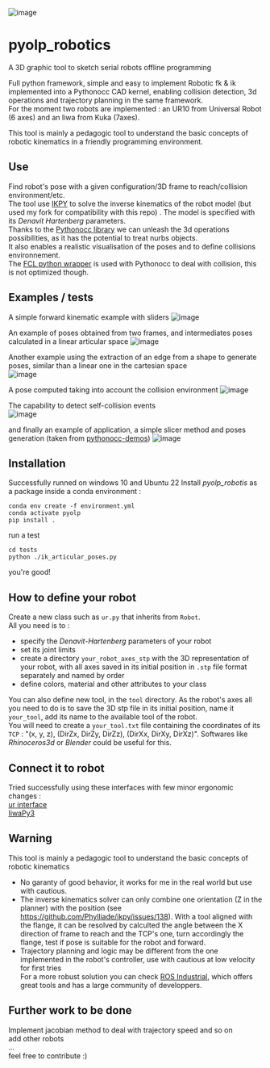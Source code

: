 ![image](https://github.com/Tanneguydv/pyolp_robotics/assets/81742654/e60bea8b-bc73-4eab-9e3c-d317f81a622c)
# pyolp_robotics
A 3D graphic tool to sketch serial robots offline programming

Full python framework, simple and easy to implement 
Robotic fk & ik implemented into a Pythonocc CAD kernel, enabling collision detection, 3d operations and trajectory planning in the same framework.\
For the moment two robots are implemented : an UR10 from Universal Robot (6 axes) and an Iiwa from Kuka (7axes).

This tool is mainly a pedagogic tool to understand the basic concepts of robotic kinematics in a friendly programming environment.

## Use
Find robot's pose with a given configuration/3D frame to reach/collision environment/etc.\
The tool use [IKPY](https://github.com/Phylliade/ikpy) to solve the inverse kinematics of the robot model (but used my fork for compatibility with this repo) . The model is specified with its *Denavit Hartenberg* parameters.\
Thanks to the [Pythonocc library](https://github.com/tpaviot/pythonocc-core) we can unleash the 3d operations possibilities, as it has the potential to treat nurbs objects.\
It also enables a realistic visualisation of the poses and to define collisions environnement.\
The [FCL python wrapper](https://pypi.org/project/python-fcl/) is used with Pythonocc to deal with collision, this is not optimized though.

## Examples / tests
A simple forward kinematic example with sliders
![image](https://github.com/Tanneguydv/pyolp_robotics/assets/81742654/24fd89eb-fa97-4e0c-90e2-a2948099ad70)

An example of poses obtained from two frames, and intermediates poses calculated in a linear articular space
![image](https://github.com/Tanneguydv/pyolp_robotics/assets/81742654/e76a3d35-26cc-4512-b659-8577768184f6)

Another example using the extraction of an edge from a shape to generate poses, similar than a linear one in the cartesian space\
![image](https://github.com/Tanneguydv/pyolp_robotics/assets/81742654/9832c7f4-81f7-4ced-b7f8-75fbf2fe2cf1)

A pose computed taking into account the collision environment
![image](https://github.com/Tanneguydv/pyolp_robotics/assets/81742654/fd4a36e0-1023-4107-bd08-ec19cfce3dbb)

The capability to detect self-collision events\
![image](https://github.com/Tanneguydv/pyolp_robotics/assets/81742654/fa4a757d-8af6-4144-8741-97c23d94eef8)

and finally an example of application, a simple slicer method and poses generation (taken from [pythonocc-demos](https://github.com/tpaviot/pythonocc-demos))
![image](https://github.com/Tanneguydv/pyolp_robotics/assets/81742654/0c689996-914d-4040-9850-a198f79ec093)


## Installation
Successfully runned on windows 10 and Ubuntu 22
Install *pyolp_robotis* as a package inside a conda environment :
```
conda env create -f environment.yml
conda activate pyolp
pip install .
```
run a test
```
cd tests
python ./ik_articular_poses.py
```

you're good!

## How to define your robot
Create a new class such as `ur.py` that inherits from `Robot`.\
All you need is to :
- specify the *Denavit-Hartenberg* parameters of your robot
- set its joint limits
- create a directory `your_robot_axes_stp` with the 3D representation of your robot, with all axes saved in its initial position in `.stp` file format separately and named by order
- define colors, material and other attributes to your class

You can also define new tool, in the `tool` directory. As the robot's axes all you need to do is to save the 3D stp file in its initial position, name it `your_tool`, add its name to the available tool of the robot.\
You will need to create a `your_tool.txt` file containing the coordinates of its `TCP` : "(x, y, z), (DirZx, DirZy, DirZz), (DirXx, DirXy, DirXz)".
Softwares like *Rhinoceros3d* or *Blender* could be useful for this.

## Connect it to robot
Tried successfully using these interfaces with few minor ergonomic changes :\
[ur interface](https://github.com/ErwinLutke/UR-Interface)\
[IiwaPy3](https://github.com/Modi1987/iiwaPy3)

## Warning
This tool is mainly a pedagogic tool to understand the basic concepts of robotic kinematics
- No garanty of good behavior, it works for me in the real world but use with cautious.
- The inverse kinematics solver can only combine one orientation (Z in the planner) with the position (see https://github.com/Phylliade/ikpy/issues/138). With a tool aligned with the flange, it can be resolved by calculted the angle between the X direction of frame to reach and the TCP's one, turn accordingly the flange, test if pose is suitable for the robot and forward.
- Trajectory planning and logic may be different from the one implemented in the robot's controller, use with cautious at low velocity for first tries\
For a more robust solution you can check [ROS Industrial](https://rosindustrial.org/), which offers great tools and has a large community of developpers.

## Further work to be done
Implement jacobian method to deal with trajectory speed and so on\
add other robots\
...\
feel free to contribute :)
